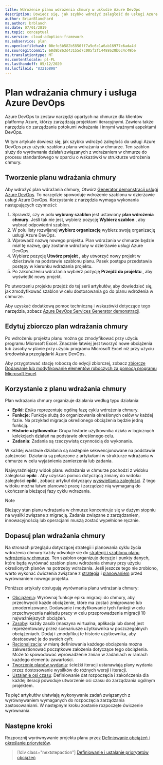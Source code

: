 ```yaml
---
title: Wdrożenie planu wdrożenia chmury w usłudze Azure DevOps
description: Dowiedz się, jak szybko wdrożyć zaległość do usługi Azure DevOps za pomocą szablonu planu wdrażania w chmurze, który umożliwia dostosowanie działań związanych z wdrażaniem w chmurze do procesu standardowego.
author: BrianBlanchard
ms.author: brblanch
ms.date: 07/01/2019
ms.topic: conceptual
ms.service: cloud-adoption-framework
ms.subservice: plan
ms.openlocfilehash: 00efe3b582b5850ff7a5c6c1a6ab16977c6ada4d
ms.sourcegitcommit: 60d8b863d431b5d7c005f2f14488620b6c4c49be
ms.translationtype: MT
ms.contentlocale: pl-PL
ms.lasthandoff: 05/12/2020
ms.locfileid: "83216898"
---
```

<!-- docsTest:ignore Microsoft-Cloud-Adoption-Framework-Strategy-and-Plan-Template -->

# <a name="cloud-adoption-plan-and-azure-devops"></a>Plan wdrażania chmury i usługa Azure DevOps

Azure DevOps to zestaw narzędzi opartych na chmurze dla klientów platformy Azure, którzy zarządzają projektami iteracyjnymi. Zawiera także narzędzia do zarządzania potokumi wdrażania i innymi ważnymi aspektami DevOps.

W tym artykule dowiesz się, jak szybko wdrożyć zaległość do usługi Azure DevOps przy użyciu szablonu planu wdrażania w chmurze. Ten szablon służy do wyrównania działań związanych z wdrażaniem w chmurze do procesu standardowego w oparciu o wskazówki w strukturze wdrożenia chmury.

## <a name="create-your-cloud-adoption-plan"></a>Tworzenie planu wdrażania chmury

Aby wdrożyć plan wdrażania chmury, Otwórz [Generator demonstracji usługi Azure DevOps](https://aka.ms/adopt/plan/generator). To narzędzie spowoduje wdrożenie szablonu w dzierżawie usługi Azure DevOps. Korzystanie z narzędzia wymaga wykonania następujących czynności:

1. Sprawdź, czy w polu **wybrany szablon** jest ustawiony **plan wdrożenia chmury**. Jeśli tak nie jest, wybierz pozycję **Wybierz szablon** , aby wybrać odpowiedni szablon.
2. W polu listy rozwijanej **wybierz organizację** wybierz swoją organizację usługi Azure DevOps.
3. Wprowadź nazwę nowego projektu. Plan wdrażania w chmurze będzie miał tę nazwę, gdy zostanie wdrożony w dzierżawie usługi Azure DevOps.
4. Wybierz pozycję **Utwórz projekt** , aby utworzyć nowy projekt w dzierżawie na podstawie szablonu planu. Pasek postępu przedstawia postępy w kierunku wdrażania projektu.
5. Po zakończeniu wdrażania wybierz pozycję **Przejdź do projektu** , aby wyświetlić nowy projekt.

Po utworzeniu projektu przejdź do tej serii artykułów, aby dowiedzieć się, jak zmodyfikować szablon w celu dostosowania go do planu wdrożenia w chmurze.

Aby uzyskać dodatkową pomoc techniczną i wskazówki dotyczące tego narzędzia, zobacz [Azure DevOps Services Generator demonstracji](https://docs.microsoft.com/azure/devops/demo-gen).

## <a name="bulk-edit-the-cloud-adoption-plan"></a>Edytuj zbiorczo plan wdrażania chmury

Po wdrożeniu projektu planu można go zmodyfikować przy użyciu programu Microsoft Excel. Znacznie łatwiej jest tworzyć nowe obciążenia lub zasoby w planie przy użyciu programu Microsoft Excel niż przy użyciu środowiska przeglądarki Azure DevOps.

Aby przygotować stację roboczą do edycji zbiorczej, zobacz [zbiorcze Dodawanie lub modyfikowanie elementów roboczych za pomocą programu Microsoft Excel](https://docs.microsoft.com/azure/devops/boards/backlogs/office/bulk-add-modify-work-items-excel?view=azure-devops).

## <a name="use-the-cloud-adoption-plan"></a>Korzystanie z planu wdrażania chmury

Plan wdrażania chmury organizuje działania według typu działania:

- **Epiki:** _Epiku_ reprezentuje ogólną fazę cyklu wdrożenia chmury.
- **Funkcje:** Funkcje służą do organizowania określonych celów w każdej fazie. Na przykład migracja określonego obciążenia będzie jedną funkcją.
- **Historie użytkownika:** Grupa historie użytkownika działa w logicznych kolekcjach działań na podstawie określonego celu.
- **Zadania:** Zadania są rzeczywistą czynnością do wykonania.

W każdej warstwie działania są następnie sekwencjonowane na podstawie zależności. Działania są połączone z artykułami w strukturze wdrażania w chmurze w celu wyjaśnienia zamierzenia lub zadania.

Najwyraźniejszy widok planu wdrażania w chmurze pochodzi z widoku zaległości **epiki** . Aby uzyskać pomoc dotyczącą zmiany do widoku zaległości **epiki** , zobacz artykuł dotyczący [wyświetlania zaległości](https://docs.microsoft.com/azure/devops/boards/backlogs/define-features-epics?view=azure-devops#view-a-backlog-or-portfolio-backlog). Z tego widoku można łatwo planować pracę i zarządzać nią wymaganą do ukończenia bieżącej fazy cyklu wdrażania.

> [!NOTE]
> Bieżący stan planu wdrażania w chmurze koncentruje się w dużym stopniu na wysiłki związane z migracją. Zadania związane z zarządzaniem, innowacyjnością lub operacjami muszą zostać wypełnione ręcznie.

## <a name="align-the-cloud-adoption-plan"></a>Dopasuj plan wdrażania chmury

Na stronach przeglądu dotyczącej strategii i planowania cyklu życia wdrożenia chmury każdy odwołuje się do [strategii i szablonu planu wdrożenia w chmurze](https://archcenter.blob.core.windows.net/cdn/fusion/readiness/Microsoft-Cloud-Adoption-Framework-Strategy-and-Plan-Template.docx). Ten szablon organizuje decyzje i punkty danych, które będą wyrównać szablon planu wdrożenia chmury przy użyciu określonych planów na potrzeby wdrażania. Jeśli jeszcze tego nie zrobiono, warto wykonać ćwiczenia związane z [strategią](../strategy/index.md) i [planowaniem](../plan/index.md) przed wyrównaniem nowego projektu.

Poniższe artykuły obsługują wyrównania planu wdrażania chmury:

- [Obciążenia](./workloads.md): Wyrównaj funkcje epiku migracji do chmury, aby przechwycić każde obciążenie, które ma zostać zmigrowane lub zmodernizowane. Dodawanie i modyfikowanie tych funkcji w celu przechwycenia nakładu pracy w celu przeprowadzenia migracji 10 najważniejszych obciążeń.
- [Zasoby](./assets.md): każdy zasób (maszyna wirtualna, aplikacja lub dane) jest reprezentowany przez scenariusze użytkownika w poszczególnych obciążeniach. Dodaj i zmodyfikuj te historie użytkownika, aby dostosować je do swoich cyfr.
- [Racjonalizacja](./review-rationalization.md): w miarę definiowania każdego obciążenia można zakwestionować początkowe założenia dotyczące tego obciążenia. Może to spowodować wprowadzenie zmian w zadaniach w ramach każdego elementu zawartości.
- [Tworzenie planów wydania](./iteration-paths.md): ścieżki iteracji ustanawiają plany wydania przez dostosowanie wysiłków do różnych wersji i iteracji.
- [Ustalanie osi czasu](./timelines.md): Definiowanie dat rozpoczęcia i zakończenia dla każdej iteracji powoduje utworzenie osi czasu do zarządzania ogólnym projektem.

Te pięć artykułów ułatwiają wykonywanie zadań związanych z wyrównywaniem wymaganych do rozpoczęcia zarządzania zastosowaniami. W następnym kroku zostanie rozpoczęte ćwiczenie wyrównania.

## <a name="next-steps"></a>Następne kroki

Rozpocznij wyrównywanie projektu planu przez [Definiowanie obciążeń i określanie priorytetów](./workloads.md).

> [!div class="nextstepaction"]
> [Definiowanie i ustalanie priorytetów obciążeń](./workloads.md)
